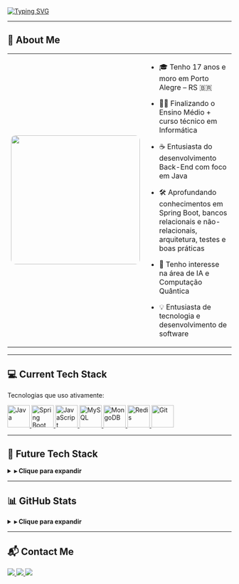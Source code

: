 <!-- CABEÇALHO ANIMADO -->
<a href="https://git.io/typing-svg">
  <img src="https://readme-typing-svg.demolab.com?font=Fira+Code&weight=500&size=24&duration=3000&pause=1000&color=FF0000&center=false&vCenter=true&width=1000&lines=Hello+World!+I'm+Gabriel+Monteiro;Back-End+Developer+Enthusiast+ready+to+create+impact!" alt="Typing SVG" />
</a>

---

## 📖 About Me

<table>
  <tr>
    <td width="38%" align="center">
      <img src="https://38.media.tumblr.com/8ce32bdefb1fc891dedc3540b7242170/tumblr_nmz656ohqh1s4fz4bo1_500.gif" width="290" style="border-radius:10px; object-fit: cover;" />
    </td>
    <td width="62%" valign="top">

- 🎓 Tenho 17 anos e moro em Porto Alegre – RS 🇧🇷  
- 🧑‍💻 Finalizando o Ensino Médio + curso técnico em Informática  
- ☕ Entusiasta do desenvolvimento Back-End com foco em Java  
- 🛠️ Aprofundando conhecimentos em Spring Boot, bancos relacionais e não-relacionais, arquitetura, testes e boas práticas  
- 🤖 Tenho interesse na área de IA e Computação Quântica  
- 💡 Entusiasta de tecnologia e desenvolvimento de software  

    </td>
  </tr>
</table>

---

## 💻 Current Tech Stack

Tecnologias que uso ativamente:

<div align="left">
  <a href="https://www.java.com">
    <img src="https://cdn.jsdelivr.net/gh/devicons/devicon/icons/java/java-original.svg" width="50" title="Java"/>
  </a>
  <a href="https://spring.io">
    <img src="https://cdn.jsdelivr.net/gh/devicons/devicon/icons/spring/spring-original.svg" width="50" title="Spring Boot"/>
  </a>
  <a href="https://developer.mozilla.org/en-US/docs/Web/JavaScript">
    <img src="https://cdn.jsdelivr.net/gh/devicons/devicon/icons/javascript/javascript-original.svg" width="50" title="JavaScript"/>
  </a>
  <a href="https://www.mysql.com">
    <img src="https://cdn.jsdelivr.net/gh/devicons/devicon/icons/mysql/mysql-original.svg" width="50" title="MySQL"/>
  </a>
  <a href="https://www.mongodb.com">
    <img src="https://cdn.jsdelivr.net/gh/devicons/devicon/icons/mongodb/mongodb-original.svg" width="50" title="MongoDB"/>
  </a>
  <a href="https://redis.io">
    <img src="https://cdn.jsdelivr.net/gh/devicons/devicon/icons/redis/redis-original.svg" width="50" title="Redis"/>
  </a>
  <a href="https://git-scm.com">
    <img src="https://cdn.jsdelivr.net/gh/devicons/devicon/icons/git/git-original.svg" width="50" title="Git"/>
  </a>
</div>

---

## 🚀 Future Tech Stack

<details>
  <summary><strong>▸ Clique para expandir</strong></summary>
  <br />

  <strong>🔬 Inteligência Artificial & Data Science</strong>
<div align="left">
  <a href="https://www.python.org">
    <img src="https://cdn.jsdelivr.net/gh/devicons/devicon/icons/python/python-original.svg" width="50" title="Python"/>
  </a>
  <a href="https://www.tensorflow.org">
    <img src="https://cdn.jsdelivr.net/gh/devicons/devicon/icons/tensorflow/tensorflow-original.svg" width="50" title="TensorFlow"/>
  </a>
  <a href="https://pytorch.org">
    <img src="https://cdn.jsdelivr.net/gh/devicons/devicon/icons/pytorch/pytorch-original.svg" width="50" title="PyTorch"/>
  </a>
  <a href="https://numpy.org">
    <img src="https://cdn.jsdelivr.net/gh/devicons/devicon/icons/numpy/numpy-original.svg" width="50" title="NumPy"/>
  </a>
  <a href="https://pandas.pydata.org">
    <img src="https://cdn.jsdelivr.net/gh/devicons/devicon/icons/pandas/pandas-original.svg" width="50" title="Pandas"/>
  </a>
</div>

  <br />

  <strong>☕ Back-End Java Avançado</strong>
<div align="left">
  <a href="https://quarkus.io">
    <img src="https://cdn.jsdelivr.net/gh/devicons/devicon/icons/quarkus/quarkus-original.svg" width="50" title="Quarkus"/>
  </a>
  <a href="https://maven.apache.org">
    <img src="https://cdn.jsdelivr.net/gh/devicons/devicon/icons/maven/maven-original.svg" width="50" title="Maven"/>
  </a>
  <a href="https://www.docker.com">
    <img src="https://cdn.jsdelivr.net/gh/devicons/devicon/icons/docker/docker-original.svg" width="50" title="Docker"/>
  </a>
</div>
</details>

---

## 📊 GitHub Stats

<details>
  <summary><strong>▸ Clique para expandir</strong></summary>
  <br />
  <div align="left">
    <img src="https://github-readme-stats.vercel.app/api?username=b1elzz&show_icons=true&theme=radical&count_private=true&hide_border=false" height="150" />
    <img src="https://github-readme-stats.vercel.app/api/top-langs?username=b1elzz&layout=compact&langs_count=6&theme=radical&hide_border=false" height="150" />
  </div>
</details>

---

## 📬 Contact Me

<div align="left">
  <a href="https://www.linkedin.com/in/gabrielmontrdias/">
    <img src="https://img.shields.io/badge/LinkedIn-0A66C2?style=for-the-badge&logo=linkedin&logoColor=white" />
  </a>
  <a href="mailto:gabriel050monteiro@gmail.com">
    <img src="https://img.shields.io/badge/Gmail-EA4335?style=for-the-badge&logo=gmail&logoColor=white" />
  </a>
  <a href="https://discordapp.com/users/833365400971509780">
    <img src="https://img.shields.io/badge/Discord-5865F2?style=for-the-badge&logo=discord&logoColor=white" />
  </a>
</div>
